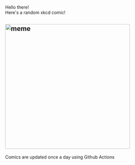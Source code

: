 Hello there! <br>Here's a random xkcd comic!<br>
## <img src="https://imgs.xkcd.com/comics/types_of_editors.png" alt="meme" width="400"/><br>
Comics are updated once a day using Github Actions